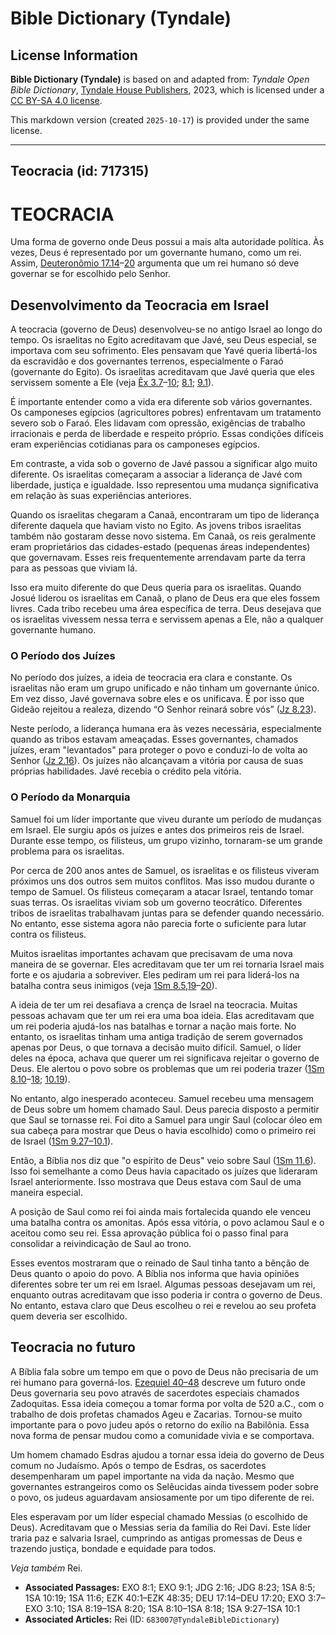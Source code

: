 # Bible Dictionary (Tyndale)

## License Information

**Bible Dictionary (Tyndale)** is based on and adapted from: _Tyndale Open Bible Dictionary_, [Tyndale House Publishers](https://tyndaleopenresources.com/), 2023, which is licensed under a [CC BY-SA 4.0 license](https://creativecommons.org/licenses/by-sa/4.0/legalcode.en).

This markdown version (created `2025-10-17`) is provided under the same license.



--------------------------------

## Teocracia (id: 717315)

TEOCRACIA
=========

Uma forma de governo onde Deus possui a mais alta autoridade política. Às vezes, Deus é representado por um governante humano, como um rei. Assim, [Deuteronômio 17\.14](https://ref.ly/Deut17:14-Deut17:20)–[20](https://ref.ly/Deut17:14-Deut17:20) argumenta que um rei humano só deve governar se for escolhido pelo Senhor.

Desenvolvimento da Teocracia em Israel
--------------------------------------

A teocracia (governo de Deus) desenvolveu\-se no antigo Israel ao longo do tempo. Os israelitas no Egito acreditavam que Javé, seu Deus especial, se importava com seu sofrimento. Eles pensavam que Yavé queria libertá\-los da escravidão e dos governantes terrenos, especialmente o Faraó (governante do Egito). Os israelitas acreditavam que Javé queria que eles servissem somente a Ele (veja [Êx 3\.7](https://ref.ly/Exod3:7-Exod3:10)–[10](https://ref.ly/Exod3:7-Exod3:10); [8\.1](https://ref.ly/Exod8:1); [9\.1](https://ref.ly/Exod9:1)).

É importante entender como a vida era diferente sob vários governantes. Os camponeses egípcios (agricultores pobres) enfrentavam um tratamento severo sob o Faraó. Eles lidavam com opressão, exigências de trabalho irracionais e perda de liberdade e respeito próprio. Essas condições difíceis eram experiências cotidianas para os camponeses egípcios.

Em contraste, a vida sob o governo de Javé passou a significar algo muito diferente. Os israelitas começaram a associar a liderança de Javé com liberdade, justiça e igualdade. Isso representou uma mudança significativa em relação às suas experiências anteriores.

Quando os israelitas chegaram a Canaã, encontraram um tipo de liderança diferente daquela que haviam visto no Egito. As jovens tribos israelitas também não gostaram desse novo sistema. Em Canaã, os reis geralmente eram proprietários das cidades\-estado (pequenas áreas independentes) que governavam. Esses reis frequentemente arrendavam parte da terra para as pessoas que viviam lá.

Isso era muito diferente do que Deus queria para os israelitas. Quando Josué liderou os israelitas em Canaã, o plano de Deus era que eles fossem livres. Cada tribo recebeu uma área específica de terra. Deus desejava que os israelitas vivessem nessa terra e servissem apenas a Ele, não a qualquer governante humano.

### O Período dos Juízes

No período dos juízes, a ideia de teocracia era clara e constante. Os israelitas não eram um grupo unificado e não tinham um governante único. Em vez disso, Javé governava sobre eles e os unificava. É por isso que Gideão rejeitou a realeza, dizendo “O Senhor reinará sobre vós” ([Jz 8\.23](https://ref.ly/Judg8:23)).

Neste período, a liderança humana era às vezes necessária, especialmente quando as tribos estavam ameaçadas. Esses governantes, chamados juízes, eram "levantados" para proteger o povo e conduzi\-lo de volta ao Senhor ([Jz 2\.16](https://ref.ly/Judg2:16)). Os juízes não alcançavam a vitória por causa de suas próprias habilidades. Javé recebia o crédito pela vitória.

### O Período da Monarquia

Samuel foi um líder importante que viveu durante um período de mudanças em Israel. Ele surgiu após os juízes e antes dos primeiros reis de Israel. Durante esse tempo, os filisteus, um grupo vizinho, tornaram\-se um grande problema para os israelitas.

Por cerca de 200 anos antes de Samuel, os israelitas e os filisteus viveram próximos uns dos outros sem muitos conflitos. Mas isso mudou durante o tempo de Samuel. Os filisteus começaram a atacar Israel, tentando tomar suas terras. Os israelitas viviam sob um governo teocrático. Diferentes tribos de israelitas trabalhavam juntas para se defender quando necessário. No entanto, esse sistema agora não parecia forte o suficiente para lutar contra os filisteus.

Muitos israelitas importantes achavam que precisavam de uma nova maneira de se governar. Eles acreditavam que ter um rei tornaria Israel mais forte e os ajudaria a sobreviver. Eles pediram um rei para liderá\-los na batalha contra seus inimigos (veja [1Sm 8\.5,19](https://ref.ly/1Sam8:5,1Sam8:19-1Sam8:20)–[20](https://ref.ly/1Sam8:5,1Sam8:19-1Sam8:20)).

A ideia de ter um rei desafiava a crença de Israel na teocracia. Muitas pessoas achavam que ter um rei era uma boa ideia. Elas acreditavam que um rei poderia ajudá\-los nas batalhas e tornar a nação mais forte. No entanto, os israelitas tinham uma antiga tradição de serem governados apenas por Deus, o que tornava a decisão muito difícil. Samuel, o líder deles na época, achava que querer um rei significava rejeitar o governo de Deus. Ele alertou o povo sobre os problemas que um rei poderia trazer ([1Sm 8\.10](https://ref.ly/1Sam8:10-1Sam8:18)–[18](https://ref.ly/1Sam8:10-1Sam8:18); [10\.19](https://ref.ly/1Sam10:19)).

No entanto, algo inesperado aconteceu. Samuel recebeu uma mensagem de Deus sobre um homem chamado Saul. Deus parecia disposto a permitir que Saul se tornasse rei. Foi dito a Samuel para ungir Saul (colocar óleo em sua cabeça para mostrar que Deus o havia escolhido) como o primeiro rei de Israel ([1Sm 9\.27–10\.1](https://ref.ly/1Sam9:27-1Sam10:1)).

Então, a Bíblia nos diz que "o espírito de Deus" veio sobre Saul ([1Sm 11\.6](https://ref.ly/1Sam11:6)). Isso foi semelhante a como Deus havia capacitado os juízes que lideraram Israel anteriormente. Isso mostrava que Deus estava com Saul de uma maneira especial.

A posição de Saul como rei foi ainda mais fortalecida quando ele venceu uma batalha contra os amonitas. Após essa vitória, o povo aclamou Saul e o aceitou como seu rei. Essa aprovação pública foi o passo final para consolidar a reivindicação de Saul ao trono.

Esses eventos mostraram que o reinado de Saul tinha tanto a bênção de Deus quanto o apoio do povo. A Bíblia nos informa que havia opiniões diferentes sobre ter um rei em Israel. Algumas pessoas desejavam um rei, enquanto outras acreditavam que isso poderia ir contra o governo de Deus. No entanto, estava claro que Deus escolheu o rei e revelou ao seu profeta quem deveria ser escolhido.

Teocracia no futuro
-------------------

A Bíblia fala sobre um tempo em que o povo de Deus não precisaria de um rei humano para governá\-los. [Ezequiel 40–48](https://ref.ly/Ezek40:1-Ezek48:35) descreve um futuro onde Deus governaria seu povo através de sacerdotes especiais chamados Zadoquitas. Essa ideia começou a tomar forma por volta de 520 a.C., com o trabalho de dois profetas chamados Ageu e Zacarias. Tornou\-se muito importante para o povo judeu após o retorno do exílio na Babilônia. Essa nova forma de pensar mudou como a comunidade vivia e se comportava.

Um homem chamado Esdras ajudou a tornar essa ideia do governo de Deus comum no Judaísmo. Após o tempo de Esdras, os sacerdotes desempenharam um papel importante na vida da nação. Mesmo que governantes estrangeiros como os Selêucidas ainda tivessem poder sobre o povo, os judeus aguardavam ansiosamente por um tipo diferente de rei.

Eles esperavam por um líder especial chamado Messias (o escolhido de Deus). Acreditavam que o Messias seria da família do Rei Davi. Este líder traria paz e salvaria Israel, cumprindo as antigas promessas de Deus e trazendo justiça, bondade e equidade para todos.

*Veja também* Rei.

* **Associated Passages:** EXO 8:1; EXO 9:1; JDG 2:16; JDG 8:23; 1SA 8:5; 1SA 10:19; 1SA 11:6; EZK 40:1–EZK 48:35; DEU 17:14–DEU 17:20; EXO 3:7–EXO 3:10; 1SA 8:19–1SA 8:20; 1SA 8:10–1SA 8:18; 1SA 9:27–1SA 10:1
* **Associated Articles:** Rei (ID: `683007@TyndaleBibleDictionary`)

